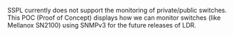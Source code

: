 SSPL currently does not support the monitoring of private/public switches.
This POC (Proof of Concept) displays how we can monitor switches (like
Mellanox SN2100) using SNMPv3 for the future releases of LDR.